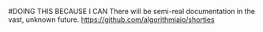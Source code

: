 #DOING THIS BECAUSE I CAN
There will be semi-real documentation in the vast, unknown future.
https://github.com/algorithmiaio/shorties
